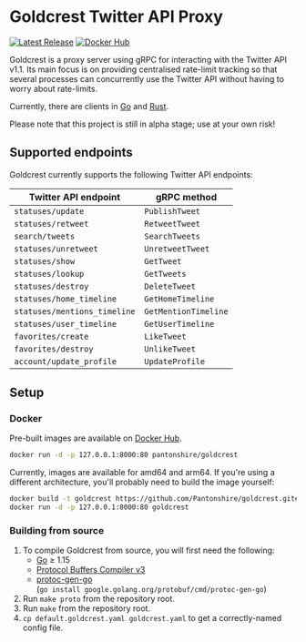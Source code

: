 # Goldcrest Twitter API Proxy
[![Latest Release](https://img.shields.io/github/v/release/Pantonshire/goldcrest?include_prereleases&label=latest&logo=github)](https://github.com/pantonshire/goldcrest/releases/latest)
[![Docker Hub](https://img.shields.io/docker/v/pantonshire/goldcrest?label=docker%20hub&logo=docker)](https://hub.docker.com/r/pantonshire/goldcrest)

Goldcrest is a proxy server using gRPC for interacting with the Twitter API v1.1. Its main focus is on providing centralised
rate-limit tracking so that several processes can concurrently use the Twitter API without having to worry about rate-limits.

Currently, there are clients in [Go](client/go/au) and [Rust](client/rust).

Please note that this project is still in alpha stage; use at your own risk!

## Supported endpoints
Goldcrest currently supports the following Twitter API endpoints:  

| Twitter API endpoint         | gRPC method          |
|------------------------------|----------------------|
| `statuses/update`            | `PublishTweet`       |
| `statuses/retweet`           | `RetweetTweet`       |
| `search/tweets`              | `SearchTweets`       |
| `statuses/unretweet`         | `UnretweetTweet`     |
| `statuses/show`              | `GetTweet`           |
| `statuses/lookup`            | `GetTweets`          |
| `statuses/destroy`           | `DeleteTweet`        |
| `statuses/home_timeline`     | `GetHomeTimeline`    |
| `statuses/mentions_timeline` | `GetMentionTimeline` |
| `statuses/user_timeline`     | `GetUserTimeline`    |
| `favorites/create`           | `LikeTweet`          |
| `favorites/destroy`          | `UnlikeTweet`        |
| `account/update_profile`     | `UpdateProfile`      |

## Setup
### Docker
Pre-built images are available on [Docker Hub](https://hub.docker.com/r/pantonshire/goldcrest).

```sh
docker run -d -p 127.0.0.1:8000:80 pantonshire/goldcrest
```

Currently, images are available for amd64 and arm64. If you're using a different architecture, you'll probably need to build the image yourself:

```sh
docker build -t goldcrest https://github.com/Pantonshire/goldcrest.git#main
docker run -d -p 127.0.0.1:8000:80 goldcrest
```

### Building from source
1. To compile Goldcrest from source, you will first need the following:
    - [Go](https://golang.org/dl/) ≥ 1.15
    - [Protocol Buffers Compiler v3](https://developers.google.com/protocol-buffers/docs/downloads)
    - [protoc-gen-go](https://pkg.go.dev/google.golang.org/protobuf/cmd/protoc-gen-go)  
    (`go install google.golang.org/protobuf/cmd/protoc-gen-go`)
2. Run `make proto` from the repository root.
3. Run `make` from the repository root.
4. `cp default.goldcrest.yaml goldcrest.yaml` to get a correctly-named config file.
